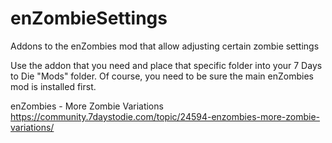 # enZombieSettings
Addons to the enZombies mod that allow adjusting certain zombie settings

Use the addon that you need and place that specific folder into your 7 Days to Die "Mods" folder. 
Of course, you need to be sure the main enZombies mod is installed first.

 enZombies - More Zombie Variations 
 https://community.7daystodie.com/topic/24594-enzombies-more-zombie-variations/
